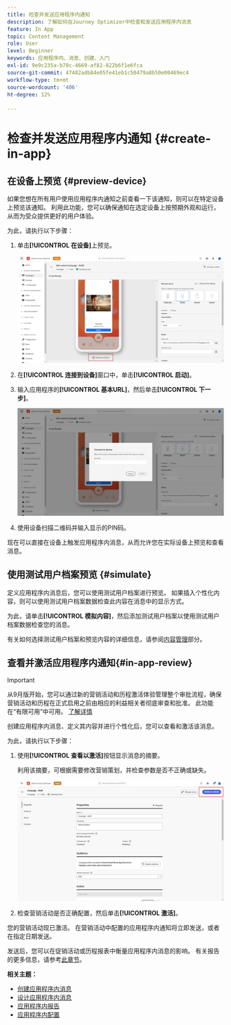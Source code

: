 ```yaml
---
title: 检查并发送应用程序内通知
description: 了解如何在Journey Optimizer中检查和发送应用程序内消息
feature: In App
topic: Content Management
role: User
level: Beginner
keywords: 应用程序内、消息、创建、入门
exl-id: 9e9c235a-b78c-4669-af82-822b6f1e6fca
source-git-commit: 47482adb84e05fe41eb1c50479a8b50e00469ec4
workflow-type: tm+mt
source-wordcount: '406'
ht-degree: 12%

---
```


# 检查并发送应用程序内通知 {#create-in-app}

## 在设备上预览 {#preview-device}

如果您想在所有用户使用应用程序内通知之前查看一下该通知，则可以在特定设备上预览该通知。 利用此功能，您可以确保通知在选定设备上按预期外观和运行，从而为受众提供更好的用户体验。

为此，请执行以下步骤：

1. 单击&#x200B;**[!UICONTROL 在设备]**&#x200B;上预览。

   ![](assets/in_app_create_6.png)

1. 在&#x200B;**[!UICONTROL 连接到设备]**&#x200B;窗口中，单击&#x200B;**[!UICONTROL 启动]**。

1. 输入应用程序的&#x200B;**[!UICONTROL 基本URL]**，然后单击&#x200B;**[!UICONTROL 下一步]**。

   ![](assets/in_app_create_7.png)

1. 使用设备扫描二维码并输入显示的PIN码。

现在可以直接在设备上触发应用程序内消息，从而允许您在实际设备上预览和查看消息。

## 使用测试用户档案预览 {#simulate}

定义应用程序内消息后，您可以使用测试用户档案进行预览。 如果插入个性化内容，则可以使用测试用户档案数据检查此内容在消息中的显示方式。

为此，请单击&#x200B;**[!UICONTROL 模拟内容]**，然后添加测试用户档案以使用测试用户档案数据检查您的消息。

有关如何选择测试用户档案和预览内容的详细信息，请参阅[内容管理](../content-management/preview-test.md)部分。

## 查看并激活应用程序内通知{#in-app-review}

>[!IMPORTANT]
>
>从9月版开始，您可以通过新的营销活动和历程激活体验管理整个审批流程，确保营销活动和历程在正式启用之前由相应的利益相关者彻底审查和批准。 此功能在“有限可用”中可用。 [了解详情](../test-approve/gs-approval.md)

创建应用程序内消息、定义其内容并进行个性化后，您可以查看和激活该消息。

为此，请执行以下步骤：

1. 使用&#x200B;**[!UICONTROL 查看以激活]**&#x200B;按钮显示消息的摘要。

   利用该摘要，可根据需要修改营销策划，并检查参数是否不正确或缺失。

   ![](assets/in_app_create_5.png)

1. 检查营销活动是否正确配置，然后单击&#x200B;**[!UICONTROL 激活]**。

您的营销活动现已激活。 在营销活动中配置的应用程序内通知将立即发送，或者在指定日期发送。

发送后，您可以在促销活动或历程报表中衡量应用程序内消息的影响。 有关报告的更多信息，请参考[此章节](../reports/campaign-global-report-cja-inapp.md)。

**相关主题：**

* [创建应用程序内消息](create-in-app.md)
* [设计应用程序内消息](design-in-app.md)
* [应用程序内报告](../reports/campaign-global-report-cja-inapp.md)
* [应用程序内配置](inapp-configuration.md)
